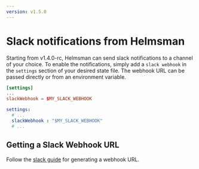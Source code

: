 ```yaml
---
version: v1.5.0
---
```


# Slack notifications from Helmsman

Starting from v1.4.0-rc, Helmsman can send slack notifications to a channel of your choice. To enable the notifications, simply add a `slack webhook` in the `settings` section of your desired state file. The webhook URL can be passed directly or from an environment variable.

```toml
[settings]
...
slackWebhook = $MY_SLACK_WEBHOOK
```

```yaml
settings:
  # ...
  slackWebhook : "$MY_SLACK_WEBHOOK"
  # ...
```

## Getting a Slack Webhook URL

Follow the [slack guide](https://api.slack.com/incoming-webhooks) for generating a webhook URL.
